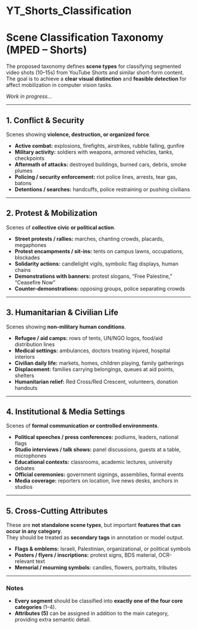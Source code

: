 # YT_Shorts_Classification

# Scene Classification Taxonomy (MPED – Shorts)

The proposed taxonomy defines **scene types** for classifying segmented video shots (10–15s) from YouTube Shorts and similar short-form content.  
The goal is to achieve a **clear visual distinction** and **feasible detection** for affect mobilization in computer vision tasks.

*Work in progress...*

---

## 1. Conflict & Security
Scenes showing **violence, destruction, or organized force**.

- **Active combat:** explosions, firefights, airstrikes, rubble falling, gunfire  
- **Military activity:** soldiers with weapons, armored vehicles, tanks, checkpoints  
- **Aftermath of attacks:** destroyed buildings, burned cars, debris, smoke plumes  
- **Policing / security enforcement:** riot police lines, arrests, tear gas, batons  
- **Detentions / searches:** handcuffs, police restraining or pushing civilians  

---

## 2. Protest & Mobilization
Scenes of **collective civic or political action**.

- **Street protests / rallies:** marches, chanting crowds, placards, megaphones  
- **Protest encampments / sit-ins:** tents on campus lawns, occupations, blockades  
- **Solidarity actions:** candlelight vigils, symbolic flag displays, human chains  
- **Demonstrations with banners:** protest slogans, “Free Palestine,” “Ceasefire Now”  
- **Counter-demonstrations:** opposing groups, police separating crowds  

---

## 3. Humanitarian & Civilian Life
Scenes showing **non-military human conditions**.

- **Refugee / aid camps:** rows of tents, UN/NGO logos, food/aid distribution lines  
- **Medical settings:** ambulances, doctors treating injured, hospital interiors  
- **Civilian daily life:** markets, homes, children playing, family gatherings  
- **Displacement:** families carrying belongings, queues at aid points, shelters  
- **Humanitarian relief:** Red Cross/Red Crescent, volunteers, donation handouts  

---

## 4. Institutional & Media Settings
Scenes of **formal communication or controlled environments**.

- **Political speeches / press conferences:** podiums, leaders, national flags  
- **Studio interviews / talk shows:** panel discussions, guests at a table, microphones  
- **Educational contexts:** classrooms, academic lectures, university debates  
- **Official ceremonies:** government signings, assemblies, formal events  
- **Media coverage:** reporters on location, live news desks, anchors in studios  

---

## 5. Cross-Cutting Attributes
These are **not standalone scene types**, but important **features that can occur in any category**.  
They should be treated as **secondary tags** in annotation or model output.

- **Flags & emblems:** Israeli, Palestinian, organizational, or political symbols  
- **Posters / flyers / inscriptions:** protest signs, BDS material, OCR-relevant text  
- **Memorial / mourning symbols:** candles, flowers, portraits, tributes  

---

### Notes
- **Every segment** should be classified into **exactly one of the four core categories** (1–4).  
- **Attributes (5)** can be assigned in addition to the main category, providing extra semantic detail.    
